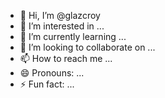 - 👋 Hi, I’m @glazcroy
- 👀 I’m interested in ...
- 🌱 I’m currently learning ...
- 💞️ I’m looking to collaborate on ...
- 📫 How to reach me ...
- 😄 Pronouns: ...
- ⚡ Fun fact: ...

<!---
glazcroy/glazcroy is a ✨ special ✨ repository because its `README.md` (this file) appears on your GitHub profile.
You can click the Preview link to take a look at your changes.
--->
